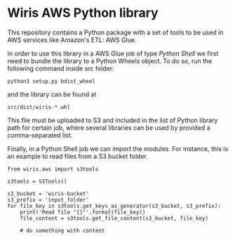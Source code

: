 # Wiris AWS Python library

This repository contains a Python package with a set of tools to be
used in AWS services like Amazon's ETL: AWS Glue.

In order to use this library in a AWS Glue job of type _Python Shell_
we first need to bundle the library to a Python Wheels object. To do
so, run the following command inside _src_ folder:

```
python3 setup.py bdist_wheel
```

and the library can be found at

```
src/dist/wiris-*.whl
```

This file must be uploaded to S3 and included in the list of Python
library path for certain job, where several libraries can be used by
provided a comma-separated list.

Finally, in a Python Shell job we can import the modules. For
instance, this is an example to read files from a S3 bucket folder.

```
from wiris.aws import s3tools

s3tools = S3Tools()

s3_bucket = 'wiris-bucket'
s3_prefix = 'input_folder'
for file_key in s3tools.get_keys_as_generator(s3_bucket, s3_prefix):
    print('Read file "{}"'.format(file_key))
    file_content = s3tools.get_file_content(s3_bucket, file_key)

    # do something with content    
```
